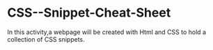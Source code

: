 # CSS--Snippet-Cheat-Sheet
In this activity,a webpage will be created with Html and CSS to hold a collection of CSS snippets.
